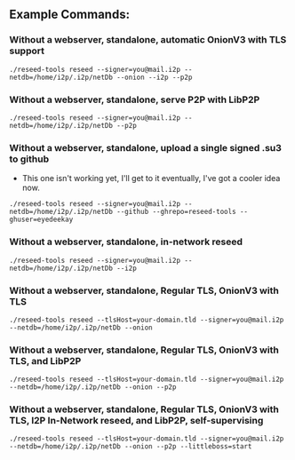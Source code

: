 
## Example Commands:

### Without a webserver, standalone, automatic OnionV3 with TLS support

```
./reseed-tools reseed --signer=you@mail.i2p --netdb=/home/i2p/.i2p/netDb --onion --i2p --p2p
```

### Without a webserver, standalone, serve P2P with LibP2P

```
./reseed-tools reseed --signer=you@mail.i2p --netdb=/home/i2p/.i2p/netDb --p2p
```

### Without a webserver, standalone, upload a single signed .su3 to github

* This one isn't working yet, I'll get to it eventually, I've got a cooler idea now.

```
./reseed-tools reseed --signer=you@mail.i2p --netdb=/home/i2p/.i2p/netDb --github --ghrepo=reseed-tools --ghuser=eyedeekay
```

### Without a webserver, standalone, in-network reseed

```
./reseed-tools reseed --signer=you@mail.i2p --netdb=/home/i2p/.i2p/netDb --i2p
```

### Without a webserver, standalone, Regular TLS, OnionV3 with TLS

```
./reseed-tools reseed --tlsHost=your-domain.tld --signer=you@mail.i2p --netdb=/home/i2p/.i2p/netDb --onion
```

### Without a webserver, standalone, Regular TLS, OnionV3 with TLS, and LibP2P

```
./reseed-tools reseed --tlsHost=your-domain.tld --signer=you@mail.i2p --netdb=/home/i2p/.i2p/netDb --onion --p2p
```

### Without a webserver, standalone, Regular TLS, OnionV3 with TLS, I2P In-Network reseed, and LibP2P, self-supervising

```
./reseed-tools reseed --tlsHost=your-domain.tld --signer=you@mail.i2p --netdb=/home/i2p/.i2p/netDb --onion --p2p --littleboss=start
```